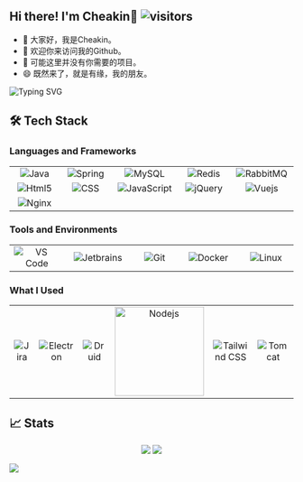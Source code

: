## Hi there! I'm Cheakin👋  ![visitors](https://visitor-badge.glitch.me/badge?page_id=cheankin&left_color=green&right_color=red)
- 🔭 大家好，我是Cheakin。
- 🌱 欢迎你来访问我的Github。
- 🤔 可能这里并没有你需要的项目。
- 😄 既然来了，就是有缘，我的朋友。

![Typing SVG](https://readme-typing-svg.herokuapp.com/?lines=人生就像一场旅行......;在乎的不是目的地，;而是沿途的风景！)  

## 🛠️ Tech Stack
###  Languages and Frameworks
<table width="100" >
<tr height="10">
    <td align='center' width="190">
        <img src="https://www.vectorlogo.zone/logos/java/java-ar21.svg" title="Java">
    </td>
    <td align='center' width="190">
        <img src="https://www.vectorlogo.zone/logos/springio/springio-ar21.svg" title="Spring">
    </td>
    <td align='center' width="190">
        <img src="https://www.vectorlogo.zone/logos/mysql/mysql-ar21.svg" title="MySQL">
    </td>
     <td align='center' width="190">
        <img src="https://www.vectorlogo.zone/logos/redis/redis-ar21.svg" title="Redis">
    </td>
    <td align='center'  width="190">
        <img src="https://www.vectorlogo.zone/logos/rabbitmq/rabbitmq-ar21.svg" title="RabbitMQ">
    </td>
</tr>
<tr>
    <td align='center' width="190">
        <img src="https://www.vectorlogo.zone/logos/w3_html5/w3_html5-ar21.svg" title="Html5">
    </td>
    <td align='center' width="190">
        <img src="https://www.vectorlogo.zone/logos/w3_css/w3_css-ar21.svg" title="CSS">
    </td>
     <td align='center' width="190">
        <img src="https://www.vectorlogo.zone/logos/javascript/javascript-ar21.svg"  title="JavaScript">
    </td>
    <td align='center' width="190">
        <img src="https://www.vectorlogo.zone/logos/jquery/jquery-ar21.svg" title="jQuery">
    </td>
    <td align='center'>
        <img src="https://www.vectorlogo.zone/logos/vuejs/vuejs-ar21.svg"  title="Vuejs">
    </td>
</tr>
<tr>
    <td align='center'>
        <img src="https://www.vectorlogo.zone/logos/nginx/nginx-ar21.svg" title="Nginx">
    </td>
</tr>
</table>

### Tools and Environments
<table width="100">
<tr>
    <td align='center' width="190">
        <img src="https://www.vectorlogo.zone/logos/visualstudio_code/visualstudio_code-ar21.svg" title="VS Code">
    </td>
    <td align='center' width="190">
        <img src="https://www.vectorlogo.zone/logos/jetbrains/jetbrains-ar21.svg" title="Jetbrains">
    </td>
    <td align='center' width="190">
        <img src="https://www.vectorlogo.zone/logos/git-scm/git-scm-ar21.svg" title="Git">
    </td>
    <td align='center' width="190">
        <img src="https://www.vectorlogo.zone/logos/docker/docker-ar21.svg" title="Docker">
    </td>
    <td align='center' width="190">
        <img src="https://www.vectorlogo.zone/logos/linux/linux-ar21.svg" title="Linux">
    </td>
</tr>
</table>

### What I Used
<table width="100">
<tr>
    <td align='center' width="158">
        <img src="https://www.vectorlogo.zone/logos/atlassian_jira/atlassian_jira-ar21.svg" title="Jira">
    </td>
    <td align='center' width="158">
        <img src="https://www.vectorlogo.zone/logos/electronjs/electronjs-ar21.svg" title="Electron">
    </td>
    <td align='center' width="158">
        <img src="https://www.vectorlogo.zone/logos/druidio/druidio-ar21.svg" title="Druid">
    </td>
    <td align='center' width="158">
        <img src="https://www.vectorlogo.zone/logos/nodejs/nodejs-ar21.svg" title="Nodejs" width="158">
    </td>
    <td align='center' width="158">
        <img src="https://www.vectorlogo.zone/logos/tailwindcss/tailwindcss-ar21.svg" title="Tailwind CSS">
    </td>
    <td align='center' width="158">
        <img src="https://www.vectorlogo.zone/logos/apache_tomcat/apache_tomcat-ar21.svg" title="Tomcat">
    </td>
</tr>
</table> 

## 📈 Stats
<p align="center">
    <img src="https://github-readme-stats.vercel.app/api?username=cheakin&show_icons=true&hide=contribs&line_height=24">
    <img src="https://github-readme-stats.vercel.app/api/top-langs/?username=cheakin&layout=compact&langs_count=6">
</p>

<img src="https://activity-graph.herokuapp.com/graph?username=cheakin&theme=github">
